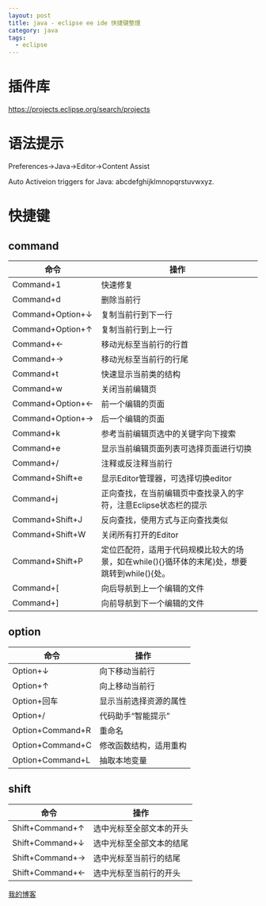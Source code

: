 ```yaml
---
layout: post
title: java - eclipse ee ide 快捷键整理
category: java
tags:
  - eclipse
---
```


# 插件库

https://projects.eclipse.org/search/projects

# 语法提示

Preferences->Java->Editor->Content Assist

Auto Activeion triggers for Java: abcdefghijklmnopqrstuvwxyz.

# 快捷键

## command

命令 | 操作
----|----------
Command+1           | 快速修复
Command+d           | 删除当前行
Command+Option+↓    | 复制当前行到下一行
Command+Option+↑    | 复制当前行到上一行
Command+←           | 移动光标至当前行的行首
Command+→           | 移动光标至当前行的行尾
Command+t           | 快速显示当前类的结构
Command+w           | 关闭当前编辑页
Command+Option+←    | 前一个编辑的页面
Command+Option+→    | 后一个编辑的页面
Command+k           | 参考当前编辑页选中的关键字向下搜索
Command+e           | 显示当前编辑页面列表可选择页面进行切换
Command+/           | 注释或反注释当前行
Command+Shift+e     | 显示Editor管理器，可选择切换editor
Command+j           | 正向查找，在当前编辑页中查找录入的字符，注意Eclipse状态栏的提示
Command+Shift+J     | 反向查找，使用方式与正向查找类似
Command+Shift+W     | 关闭所有打开的Editor
Command+Shift+P     | 定位匹配符，适用于代码规模比较大的场景，如在while(){}循环体的末尾}处，想要跳转到while(){处。
Command+[           | 向后导航到上一个编辑的文件
Command+]           | 向前导航到下一个编辑的文件

## option

命令 | 操作
----|----------
Option+↓            | 向下移动当前行
Option+↑            | 向上移动当前行
Option+回车          | 显示当前选择资源的属性
Option+/            | 代码助手“智能提示”
Option+Command+R    | 重命名
Option+Command+C    | 修改函数结构，适用重构
Option+Command+L    | 抽取本地变量

## shift

命令 | 操作
----|----------
Shift+Command+↑     | 选中光标至全部文本的开头
Shift+Command+↓     | 选中光标至全部文本的结尾
Shift+Command+→     | 选中光标至当前行的结尾
Shift+Command+←     | 选中光标至当前行的开头



[我的博客](https://hans007.github.io)
